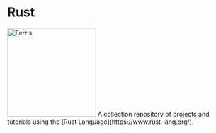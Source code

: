 # Rust
<img src="https://rustacean.net/assets/rustacean-flat-happy.png" alt="Ferris" width="200"/>
A collection repository of projects and tutorials using the [Rust Language](https://www.rust-lang.org/).

